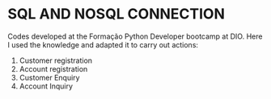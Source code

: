 # SQL AND NOSQL CONNECTION
Codes developed at the Formação Python Developer bootcamp at DIO.
Here I used the knowledge and adapted it to carry out actions:

1. Customer registration
2. Account registration
3. Customer Enquiry
4. Account Inquiry
